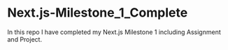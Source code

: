 # Next.js-Milestone_1_Complete
In this repo I have completed my Next.js Milestone 1 including Assignment and Project.
